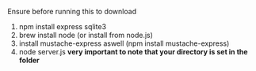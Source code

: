 Ensure before running this to download
1. npm install express sqlite3
2. brew install node (or install from node.js)
3. install mustache-express aswell (npm install mustache-express)
4. node server.js
**very important to note that your directory is set in the folder**

